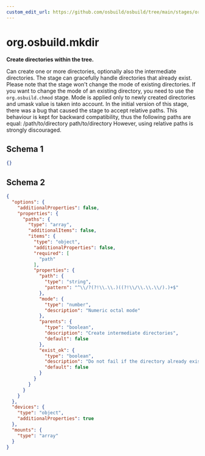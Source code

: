 ```yaml
---
custom_edit_url: https://github.com/osbuild/osbuild/tree/main/stages/org.osbuild.mkdir.meta.json
---
```

# org.osbuild.mkdir
<!--
[//]: # ( DO NOT MODIFY THIS FILE! )
[//]: # ( This content is generated by `scripts/pull_osbuild_modules.py` )
[//]: # ( Rather change the source of this: https://github.com/osbuild/osbuild/tree/main/stages/org.osbuild.mkdir.meta.json )
-->

**Create directories within the tree.**

Can create one or more directories, optionally also the
intermediate directories. The stage can gracefully handle
directories that already exist.
Please note that the stage won't change the mode of existing
directories. If you want to change the mode of an existing
directory, you need to use the `org.osbuild.chmod` stage.
Mode is applied only to newly created directories and umask
value is taken into account.
In the initial version of this stage, there was a bug that caused
the stage to accept relative paths. This behaviour is kept for
backward compatibility, thus the following paths are equal:
/path/to/directory
path/to/directory
However, using relative paths is strongly discouraged.

## Schema 1

```json
{}
```

## Schema 2

```json
{
  "options": {
    "additionalProperties": false,
    "properties": {
      "paths": {
        "type": "array",
        "additionalItems": false,
        "items": {
          "type": "object",
          "additionalProperties": false,
          "required": [
            "path"
          ],
          "properties": {
            "path": {
              "type": "string",
              "pattern": "^\\/?(?!\\.\\.)((?!\\/\\.\\.\\/).)+$"
            },
            "mode": {
              "type": "number",
              "description": "Numeric octal mode"
            },
            "parents": {
              "type": "boolean",
              "description": "Create intermediate directories",
              "default": false
            },
            "exist_ok": {
              "type": "boolean",
              "description": "Do not fail if the directory already exists",
              "default": false
            }
          }
        }
      }
    }
  },
  "devices": {
    "type": "object",
    "additionalProperties": true
  },
  "mounts": {
    "type": "array"
  }
}
```
